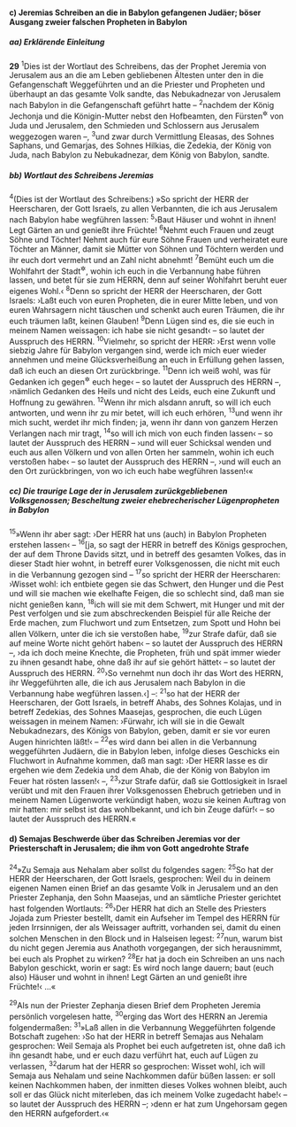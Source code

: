 #### c) Jeremias Schreiben an die in Babylon gefangenen Judäer; böser Ausgang zweier falschen Propheten in Babylon

##### aa) Erklärende Einleitung

__29__
<sup>1</sup>Dies ist der Wortlaut des Schreibens, das der Prophet Jeremia von Jerusalem aus an die am Leben gebliebenen Ältesten unter den in die Gefangenschaft Weggeführten und an die Priester und Propheten und überhaupt an das gesamte Volk sandte, das Nebukadnezar von Jerusalem nach Babylon in die Gefangenschaft geführt hatte –
<sup>2</sup>nachdem der König Jechonja und die Königin-Mutter nebst den Hofbeamten, den Fürsten<sup title="oder: Oberen">&#x2732;</sup> von Juda und Jerusalem, den Schmieden und Schlossern aus Jerusalem weggezogen waren –,
<sup>3</sup>und zwar durch Vermittlung Eleasas, des Sohnes Saphans, und Gemarjas, des Sohnes Hilkias, die Zedekia, der König von Juda, nach Babylon zu Nebukadnezar, dem König von Babylon, sandte.

##### bb) Wortlaut des Schreibens Jeremias

<sup>4</sup>(Dies ist der Wortlaut des Schreibens:) »So spricht der HERR der Heerscharen, der Gott Israels, zu allen Verbannten, die ich aus Jerusalem nach Babylon habe wegführen lassen:
<sup>5</sup>›Baut Häuser und wohnt in ihnen! Legt Gärten an und genießt ihre Früchte!
<sup>6</sup>Nehmt euch Frauen und zeugt Söhne und Töchter! Nehmt auch für eure Söhne Frauen und verheiratet eure Töchter an Männer, damit sie Mütter von Söhnen und Töchtern werden und ihr euch dort vermehrt und an Zahl nicht abnehmt!
<sup>7</sup>Bemüht euch um die Wohlfahrt der Stadt<sup title="oder: des Landes">&#x2732;</sup>, wohin ich euch in die Verbannung habe führen lassen, und betet für sie zum HERRN, denn auf seiner Wohlfahrt beruht euer eigenes Wohl.‹
<sup>8</sup>Denn so spricht der HERR der Heerscharen, der Gott Israels: ›Laßt euch von euren Propheten, die in eurer Mitte leben, und von euren Wahrsagern nicht täuschen und schenkt auch euren Träumen, die ihr euch träumen laßt, keinen Glauben!
<sup>9</sup>Denn Lügen sind es, die sie euch in meinem Namen weissagen: ich habe sie nicht gesandt‹ – so lautet der Ausspruch des HERRN.
<sup>10</sup>Vielmehr, so spricht der HERR: ›Erst wenn volle siebzig Jahre für Babylon vergangen sind, werde ich mich euer wieder annehmen und meine Glücksverheißung an euch in Erfüllung gehen lassen, daß ich euch an diesen Ort zurückbringe.
<sup>11</sup>Denn ich weiß wohl, was für Gedanken ich gegen<sup title="= über">&#x2732;</sup> euch hege‹ – so lautet der Ausspruch des HERRN –, ›nämlich Gedanken des Heils und nicht des Leids, euch eine Zukunft und Hoffnung zu gewähren.
<sup>12</sup>Wenn ihr mich alsdann anruft, so will ich euch antworten, und wenn ihr zu mir betet, will ich euch erhören,
<sup>13</sup>und wenn ihr mich sucht, werdet ihr mich finden; ja, wenn ihr dann von ganzem Herzen Verlangen nach mir tragt,
<sup>14</sup>so will ich mich von euch finden lassen‹ – so lautet der Ausspruch des HERRN – ›und will euer Schicksal wenden und euch aus allen Völkern und von allen Orten her sammeln, wohin ich euch verstoßen habe‹ – so lautet der Ausspruch des HERRN –, ›und will euch an den Ort zurückbringen, von wo ich euch habe wegführen lassen!‹«

##### cc) Die traurige Lage der in Jerusalem zurückgebliebenen Volksgenossen; Bescheltung zweier ehebrecherischer Lügenpropheten in Babylon

<sup>15</sup>»Wenn ihr aber sagt: ›Der HERR hat uns (auch) in Babylon Propheten erstehen lassen‹ –
<sup>16</sup>[ja, so sagt der HERR in betreff des Königs gesprochen, der auf dem Throne Davids sitzt, und in betreff des gesamten Volkes, das in dieser Stadt hier wohnt, in betreff eurer Volksgenossen, die nicht mit euch in die Verbannung gezogen sind –
<sup>17</sup>so spricht der HERR der Heerscharen: ›Wisset wohl: ich entbiete gegen sie das Schwert, den Hunger und die Pest und will sie machen wie ekelhafte Feigen, die so schlecht sind, daß man sie nicht genießen kann,
<sup>18</sup>ich will sie mit dem Schwert, mit Hunger und mit der Pest verfolgen und sie zum abschreckenden Beispiel für alle Reiche der Erde machen, zum Fluchwort und zum Entsetzen, zum Spott und Hohn bei allen Völkern, unter die ich sie verstoßen habe,
<sup>19</sup>zur Strafe dafür, daß sie auf meine Worte nicht gehört haben‹ – so lautet der Ausspruch des HERRN –, ›da ich doch meine Knechte, die Propheten, früh und spät immer wieder zu ihnen gesandt habe, ohne daß ihr auf sie gehört hättet‹ – so lautet der Ausspruch des HERRN.
<sup>20</sup>›So vernehmt nun doch ihr das Wort des HERRN, ihr Weggeführten alle, die ich aus Jerusalem nach Babylon in die Verbannung habe wegführen lassen.‹] –:
<sup>21</sup>so hat der HERR der Heerscharen, der Gott Israels, in betreff Ahabs, des Sohnes Kolajas, und in betreff Zedekias, des Sohnes Maasejas, gesprochen, die euch Lügen weissagen in meinem Namen: ›Fürwahr, ich will sie in die Gewalt Nebukadnezars, des Königs von Babylon, geben, damit er sie vor euren Augen hinrichten läßt!‹ –
<sup>22</sup>es wird dann bei allen in die Verbannung weggeführten Judäern, die in Babylon leben, infolge dieses Geschicks ein Fluchwort in Aufnahme kommen, daß man sagt: ›Der HERR lasse es dir ergehen wie dem Zedekia und dem Ahab, die der König von Babylon im Feuer hat rösten lassen!‹ –,
<sup>23</sup>›zur Strafe dafür, daß sie Gottlosigkeit in Israel verübt und mit den Frauen ihrer Volksgenossen Ehebruch getrieben und in meinem Namen Lügenworte verkündigt haben, wozu sie keinen Auftrag von mir hatten: mir selbst ist das wohlbekannt, und ich bin Zeuge dafür!‹ – so lautet der Ausspruch des HERRN.«

#### d) Semajas Beschwerde über das Schreiben Jeremias vor der Priesterschaft in Jerusalem; die ihm von Gott angedrohte Strafe

<sup>24</sup>»Zu Semaja aus Nehalam aber sollst du folgendes sagen:
<sup>25</sup>So hat der HERR der Heerscharen, der Gott Israels, gesprochen: Weil du in deinem eigenen Namen einen Brief an das gesamte Volk in Jerusalem und an den Priester Zephanja, den Sohn Maasejas, und an sämtliche Priester gerichtet hast folgenden Wortlauts:
<sup>26</sup>›Der HERR hat dich an Stelle des Priesters Jojada zum Priester bestellt, damit ein Aufseher im Tempel des HERRN für jeden Irrsinnigen, der als Weissager auftritt, vorhanden sei, damit du einen solchen Menschen in den Block und in Halseisen legest:
<sup>27</sup>nun, warum bist du nicht gegen Jeremia aus Anathoth vorgegangen, der sich herausnimmt, bei euch als Prophet zu wirken?
<sup>28</sup>Er hat ja doch ein Schreiben an uns nach Babylon geschickt, worin er sagt: Es wird noch lange dauern; baut (euch also) Häuser und wohnt in ihnen! Legt Gärten an und genießt ihre Früchte!‹ …«

<sup>29</sup>Als nun der Priester Zephanja diesen Brief dem Propheten Jeremia persönlich vorgelesen hatte,
<sup>30</sup>erging das Wort des HERRN an Jeremia folgendermaßen:
<sup>31</sup>»Laß allen in die Verbannung Weggeführten folgende Botschaft zugehen: ›So hat der HERR in betreff Semajas aus Nehalam gesprochen: Weil Semaja als Prophet bei euch aufgetreten ist, ohne daß ich ihn gesandt habe, und er euch dazu verführt hat, euch auf Lügen zu verlassen,
<sup>32</sup>darum hat der HERR so gesprochen: Wisset wohl, ich will Semaja aus Nehalam und seine Nachkommen dafür büßen lassen: er soll keinen Nachkommen haben, der inmitten dieses Volkes wohnen bleibt, auch soll er das Glück nicht miterleben, das ich meinem Volke zugedacht habe!‹ – so lautet der Ausspruch des HERRN –; ›denn er hat zum Ungehorsam gegen den HERRN aufgefordert.‹«